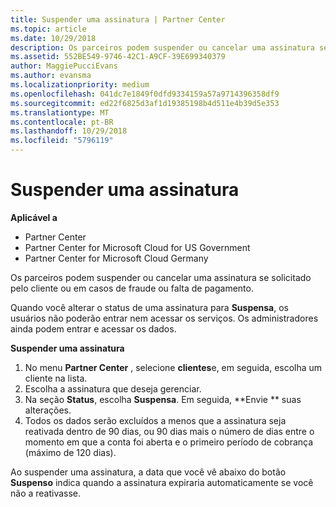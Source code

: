 ```yaml
---
title: Suspender uma assinatura | Partner Center
ms.topic: article
ms.date: 10/29/2018
description: Os parceiros podem suspender ou cancelar uma assinatura se solicitado pelo cliente ou em casos de fraude ou falta de pagamento.
ms.assetid: 552BE549-9746-42C1-A9CF-39E699340379
author: MaggiePucciEvans
ms.author: evansma
ms.localizationpriority: medium
ms.openlocfilehash: 041dc7e1849f0dfd9334159a57a9714396358df9
ms.sourcegitcommit: ed22f6825d3af1d19385198b4d511e4b39d5e353
ms.translationtype: MT
ms.contentlocale: pt-BR
ms.lasthandoff: 10/29/2018
ms.locfileid: "5796119"
---
```

# <a name="suspend-a-subscription"></a>Suspender uma assinatura

**Aplicável a**

-  Partner Center
-  Partner Center for Microsoft Cloud for US Government
-  Partner Center for Microsoft Cloud Germany

Os parceiros podem suspender ou cancelar uma assinatura se solicitado pelo cliente ou em casos de fraude ou falta de pagamento.

Quando você alterar o status de uma assinatura para **Suspensa**, os usuários não poderão entrar nem acessar os serviços. Os administradores ainda podem entrar e acessar os dados.

**Suspender uma assinatura**

1.  No menu **Partner Center** , selecione **clientes**e, em seguida, escolha um cliente na lista.
2.  Escolha a assinatura que deseja gerenciar.
3.  Na seção **Status**, escolha **Suspensa**. Em seguida, **Envie ** suas alterações.
4.  Todos os dados serão excluídos a menos que a assinatura seja reativada dentro de 90 dias, ou 90 dias mais o número de dias entre o momento em que a conta foi aberta e o primeiro período de cobrança (máximo de 120 dias).

Ao suspender uma assinatura, a data que você vê abaixo do botão **Suspenso** indica quando a assinatura expiraria automaticamente se você não a reativasse. 
